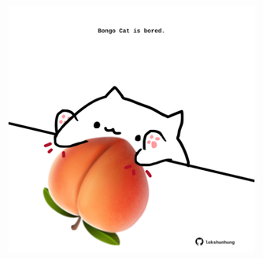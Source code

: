 <!-- built at 31/01/2023, 06:01:00 UTC -->
<p align="center">
  <img width="500" height="500" src="./ReadmeImage.svg">
</p>
